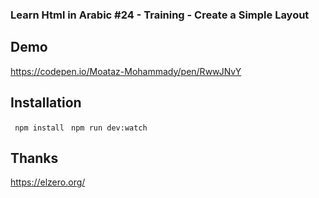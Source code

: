 ### Learn Html in Arabic #24 - Training - Create a Simple Layout

## Demo 
https://codepen.io/Moataz-Mohammady/pen/RwwJNvY


## Installation
` npm install`
` npm run dev:watch`


## Thanks
https://elzero.org/

